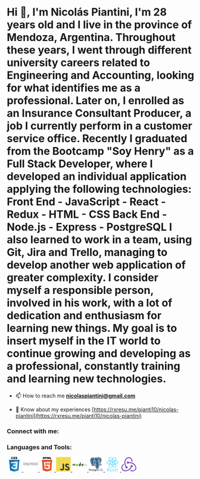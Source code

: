 <h1 align="left">Hi 👋, I'm Nicolás Piantini, I'm 28 years old and I live in the province of Mendoza, Argentina. Throughout these years, I went through different university careers related to Engineering and Accounting, looking for what identifies me as a professional. Later on, I enrolled as an Insurance Consultant Producer, a job I currently perform in a customer service office. Recently I graduated from the Bootcamp "Soy Henry" as a Full Stack Developer, where I developed an individual application applying the following technologies: Front End - JavaScript - React - Redux - HTML - CSS Back End - Node.js - Express - PostgreSQL I also learned to work in a team, using Git, Jira and Trello, managing to develop another web application of greater complexity. I consider myself a responsible person, involved in his work, with a lot of dedication and enthusiasm for learning new things. My goal is to insert myself in the IT world to continue growing and developing as a professional, constantly training and learning new technologies.</h1>

- 📫 How to reach me **nicolaspiantini@gmail.com**

- 📄 Know about my experiences [https://rxresu.me/pianti10/nicolas-piantini](https://rxresu.me/pianti10/nicolas-piantini)

<h3 align="left">Connect with me:</h3>
<p align="left">
</p>

<h3 align="left">Languages and Tools:</h3>
<p align="left"> <a href="https://www.w3schools.com/css/" target="_blank" rel="noreferrer"> <img src="https://raw.githubusercontent.com/devicons/devicon/master/icons/css3/css3-original-wordmark.svg" alt="css3" width="40" height="40"/> </a> <a href="https://expressjs.com" target="_blank" rel="noreferrer"> <img src="https://raw.githubusercontent.com/devicons/devicon/master/icons/express/express-original-wordmark.svg" alt="express" width="40" height="40"/> </a> <a href="https://www.w3.org/html/" target="_blank" rel="noreferrer"> <img src="https://raw.githubusercontent.com/devicons/devicon/master/icons/html5/html5-original-wordmark.svg" alt="html5" width="40" height="40"/> </a> <a href="https://developer.mozilla.org/en-US/docs/Web/JavaScript" target="_blank" rel="noreferrer"> <img src="https://raw.githubusercontent.com/devicons/devicon/master/icons/javascript/javascript-original.svg" alt="javascript" width="40" height="40"/> </a> <a href="https://nodejs.org" target="_blank" rel="noreferrer"> <img src="https://raw.githubusercontent.com/devicons/devicon/master/icons/nodejs/nodejs-original-wordmark.svg" alt="nodejs" width="40" height="40"/> </a> <a href="https://www.postgresql.org" target="_blank" rel="noreferrer"> <img src="https://raw.githubusercontent.com/devicons/devicon/master/icons/postgresql/postgresql-original-wordmark.svg" alt="postgresql" width="40" height="40"/> </a> <a href="https://reactjs.org/" target="_blank" rel="noreferrer"> <img src="https://raw.githubusercontent.com/devicons/devicon/master/icons/react/react-original-wordmark.svg" alt="react" width="40" height="40"/> </a> <a href="https://redux.js.org" target="_blank" rel="noreferrer"> <img src="https://raw.githubusercontent.com/devicons/devicon/master/icons/redux/redux-original.svg" alt="redux" width="40" height="40"/> </a> </p>

